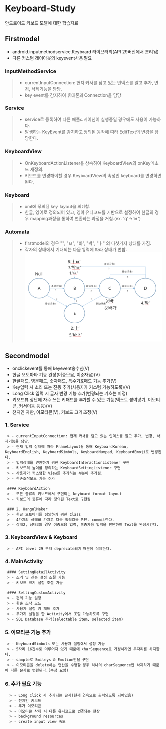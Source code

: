 # Keyboard-Study
안드로이드 키보드 모델에 대한 학습자료

## Firstmodel 
* android.inputmethodservice.Keyboard 라이브러리(API 29버전에서 분리됨)
* 다른 커스텀 레이아웃의 keyevent사용 필요

### InputMethodService
> - currentInputConnection: 현재 커서를 담고 있는 인덱스를 알고 추가, 변경, 삭제기능을 담당.
> - key event를 감지하여 휴대폰과 Connection을 담당

### Service
> - service로 등록하여 다른 애플리케이션이 실행중일 경우에도 사용이 가능하다.
> - 발생하는 KeyEvent를 감지하고 정의된 동작에 따라 EditText의 변경을 담당한다.

### KeyboardView
> - OnKeyboardActionListener를 상속하여 KeyboardView의 onKey메소드 재정의.
> - 키보드를 변경해야할 경우 KeyboardView의 속성인 keyboard를 변경하면 된다.

### Keyboard
> - xml에 정의된 key_layout을 의미함.
> - 한글, 영어로 정의되어 있고, 영어 유니코드를 기반으로 설정하여 한글의 경우 mapping과정을 통하여 변환되는 과정을 거침.(ex. 'q'->'ㅂ')

### Automata
> - firstmodel의 경우 "", "ㅂ", "바", "박", "ㅏ" 의 다섯가지 상태를 가짐.
> - 각자의 상태에서 기대되는 다음 입력에 따라 상태가 변함.
![ex_screenshot](./img/keyboardAutomata.PNG)

## Secondmodel
* onclickevent를 통해 keyevent송수신(V)
* 한글 오토마타 기능 완성(이중모음, 이중자음)(V)
* 한글패드, 영문패드, 숫자패드, 특수기호패드 기능 추가(V)
* Key입력 시 소리 또는 진동 추가(사용자가 커스텀 가능하도록)(V)
* Long Click 입력 시 글자 변경 기능 추가(변경되는 기호는 미정)
* 키보드뷰 상단에 자주 쓰는 키패드를 추가할 수 있는 기능(텍스트 붙여넣기, 이모티콘, 커서이동 등등)(V)
* 천지인 자판, 이모티콘(V), 키보드 크기 조정(V)


### 1. Service
     > - currentInputConnection: 현재 커서를 담고 있는 인덱스를 알고 추가, 변경, 삭제기능을 담당.
     > - 현재 입력 상태에 따라 FrameLayout을 통해 KeyboardKorean, KeyboardEnglish, KeyboardSimbols, KeyboardNumpad, KeyboardEmoji로 변경된다.
     > - 입력상태를 변환하기 위한 KeyboardInteractionListener 구현
     > - 키보드의 높이를 정의하는 KeyboardSettingListener 구현
     > - 사용자가 커스텀한 View를 추가하는 부분이 추가됨.
     > - 한손조작모드 기능 추가

     #### KeyboardAction
     > - 모든 종류의 키보드에서 구현되는 keyboard format layout
     > - 키보드의 종류에 따라 정의된 Text로 구현됨

     ### 2. HangulMaker
     > - 한글 오토마타를 정의하기 위한 Class
     > - 4가지의 상태를 가지고 다음 입력값을 판단, commit한다.
     > - 상태2, 상태3의 경우 이중모음 입력, 이중자음 입력을 판단하여 Text를 완성시킨다.


### 3. KeyboardView & Keyboard
     > - API level 29 부터 deprecate되기 때문에 삭제한다.

### 4. MainActivity
     #### SettingDetailActivity
     > - 소리 및 진동 설정 조절 가능
     > - 키보드 크기 설정 조절 가능

     #### SettingCustomActivity
     > - 편의 기능 설정
     > - 한손 조작 모드
     > - 사용자 설정 키 패드 추가
     > - 두가지 설정을 한 Activity에서 조절 가능하도록 구현
     > - SQL Database 추가(selectable item, selected item)

### 5. 이모티콘 기능 추가
     > - KeyboardSimbols 또는 사용자 설정에서 설정 가능
     > - 5자리 16진수로 이루어져 있기 때문에 charSequence로 가정하자면 두자리를 차지한다.
     > - sample로 Smileys & Emotion만을 구현
     > - 이모티콘을 delete하는 연산을 수행할 경우 하나의 charSequence만 삭제하기 때문에 다른 문자로 변환된다.(수정 요망)

### 6. 추가 필요 기능
      > - Long Click 시 추가되는 글자(현재 연속으로 출력되도록 되어있음)
      > - 천지인 키보드
      > - 추가 이모티콘
      > - 이모티콘 삭제 시 다른 유니코드로 변경되는 현상
      > - background resources
      > - create input view 속도 
